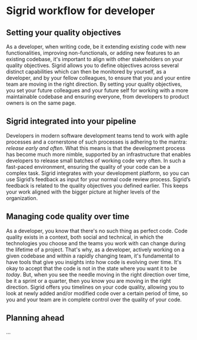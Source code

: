 # Sigrid workflow for developer

## Setting your quality objectives

As a developer, when writing code, be it extending existing code with new functionalities, improving non-functionals, or adding new features to an existing codebase, it's important to align with other stakeholders on your quality objectives.
Sigrid allows you to define objectives across several distinct capabilities which can then be monitored by yourself, as a developer, and by your fellow colleagues, to ensure that you and your entire team are moving in the right direction.
By setting your quality objectives, you set your future colleagues and your future self for working with a more maintainable codebase and ensuring everyone, from developers to product owners is on the same page.

## Sigrid integrated into your pipeline

Developers in modern software development teams tend to work with agile processes and a cornerstone of such processes is adhering to the mantra: _release early and often_.
What this means is that the development process has become much more nimble, supported by an infrastructure that enables developers to release small batches of working code very often.
In such a fast-paced environment, ensuring the quality of your code can be a complex task. 
Sigrid integrates with your development platform, so you can use Sigrid’s feedback as input for your normal code review process. Sigrid’s feedback is related to the quality objectives you defined earlier. This keeps your work aligned with the bigger picture at higher levels of the organization.

## Managing code quality over time 

As a developer, you know that there's no such thing as perfect code. Code quality exists in a context, both social and technical, in which the technologies you choose and the teams you work with can change during the lifetime of a project. That's why, as a developer, actively working on a given codebase and within a rapidly changing team, it's fundamental to have tools that give you insights into how code is evolving over time.
It's okay to accept that the code is not in the state where you want it to be _today_. But, when you see the needle moving in the right direction over time, be it a sprint or a quarter, then you know you are moving in the right direction.
Sigrid offers you timelines on your code quality, allowing you to look at newly added and/or modified code over a certain period of time, so you and your team are in complete control over the quality of your code.

## Planning ahead
...
